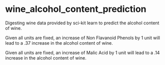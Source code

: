 # wine_alcohol_content_prediction
Digesting wine data provided by sci-kit learn to predict the alcohol content of wine. 

Given all units are fixed, an increase of Non Flavanoid Phenols by 1 unit will lead to a .37 increase in the alcohol content of wine.

Given all units are fixed, an increase of Malic Acid by 1 unit will lead to a .14 increase in the alcohol content of wine. 

